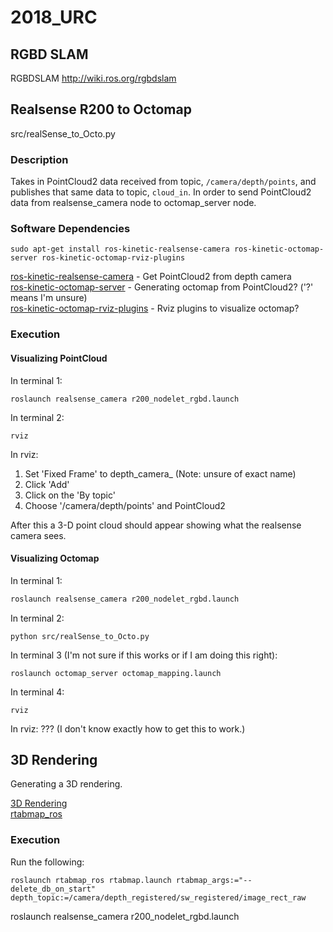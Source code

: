 # 2018_URC

## RGBD SLAM
RGBDSLAM
http://wiki.ros.org/rgbdslam

## Realsense R200 to Octomap
src/realSense_to_Octo.py

### Description
Takes in PointCloud2 data received from topic, ```/camera/depth/points```, and publishes that same data to topic, ```cloud_in```. In order to send PointCloud2 data from realsense_camera node to octomap_server node.

### Software Dependencies
```
sudo apt-get install ros-kinetic-realsense-camera ros-kinetic-octomap-server ros-kinetic-octomap-rviz-plugins
```
[ros-kinetic-realsense-camera](http://wiki.ros.org/realsense_camera)     -  Get PointCloud2 from depth camera  
[ros-kinetic-octomap-server](http://wiki.ros.org/octomap_server)       -  Generating octomap from PointCloud2? ('?' means I'm unsure)  
[ros-kinetic-octomap-rviz-plugins](http://wiki.ros.org/octomap_rviz_plugins) -  Rviz plugins to visualize octomap?  



### Execution

#### Visualizing PointCloud
In terminal 1:
```
roslaunch realsense_camera r200_nodelet_rgbd.launch 
```
In terminal 2:
```
rviz
```

In rviz:
1. Set 'Fixed Frame' to depth_camera_ (Note: unsure of exact name)
2. Click 'Add'
3. Click on the 'By topic'
4. Choose '/camera/depth/points' and PointCloud2

After this a 3-D point cloud should appear showing what the realsense camera sees.

#### Visualizing Octomap
In terminal 1:
```bash
roslaunch realsense_camera r200_nodelet_rgbd.launch 
```

In terminal 2:
```
python src/realSense_to_Octo.py
```

In terminal 3 (I'm not sure if this works or if I am doing this right):
```
roslaunch octomap_server octomap_mapping.launch 
```
In terminal 4:
```
rviz
```

In rviz:
??? (I don't know exactly how to get this to work.)

## 3D Rendering
Generating a 3D rendering.

[3D Rendering](http://wiki.ros.org/rtabmap_ros/Tutorials/HandHeldMapping)  
[rtabmap_ros](http://wiki.ros.org/rtabmap_ros)  

### Execution
Run the following:
```
roslaunch rtabmap_ros rtabmap.launch rtabmap_args:="--delete_db_on_start" depth_topic:=/camera/depth_registered/sw_registered/image_rect_raw
```
roslaunch realsense_camera r200_nodelet_rgbd.launch
```

```

